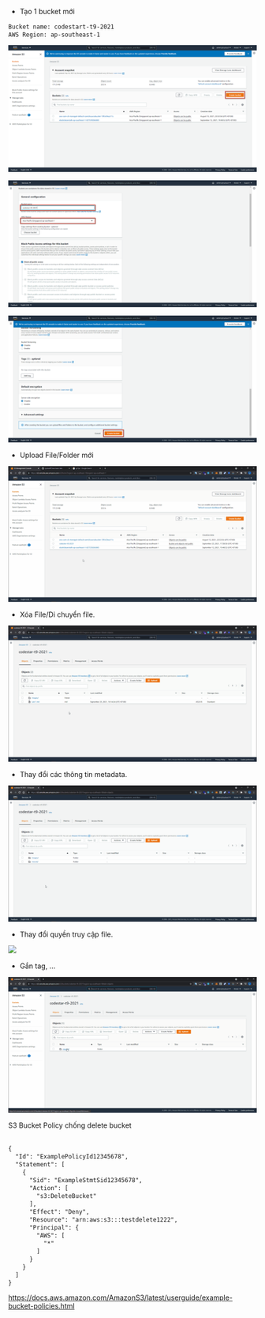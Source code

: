 - Tạo 1 bucket mới

```
Bucket name: codestart-t9-2021
AWS Region: ap-southeast-1
```

![](images/2021-09-25_17-19-19.png?raw=true)

![](images/2021-09-25_17-30-11.png?raw=true)

![](images/2021-09-25_17-33-31.png?raw=true)

- Upload File/Folder mới

![](images/upload-file-folder.gif?raw=true)

- Xóa File/Di chuyển file.

![](images/delete-move.gif?raw=true)

- Thay đổi các thông tin metadata.

![](images/metadata.gif?raw=true)

- Thay đổi quyền truy cập file.

![](images/permission.gif?raw=true)

- Gắn tag, ...

![](images/tag.gif?raw=true)


S3 Bucket Policy chống delete bucket
```

{
  "Id": "ExamplePolicyId12345678",
  "Statement": [
    {
      "Sid": "ExampleStmtSid12345678",
      "Action": [
        "s3:DeleteBucket"
      ],
      "Effect": "Deny",
      "Resource": "arn:aws:s3:::testdelete1222",
      "Principal": {
        "AWS": [
          "*"
        ]
      }
    }
  ]
}

```

https://docs.aws.amazon.com/AmazonS3/latest/userguide/example-bucket-policies.html